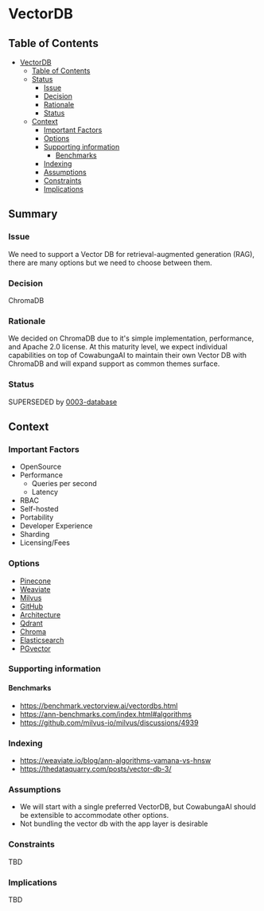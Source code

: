 # VectorDB

## Table of Contents

- [VectorDB](#vectordb)
  - [Table of Contents](#table-of-contents)
  - [Status](#status)
    - [Issue](#issue)
    - [Decision](#decision)
    - [Rationale](#rationale)
    - [Status](#status)
  - [Context](#context)
    - [Important Factors](#important-factors)
    - [Options](#options)
    - [Supporting information](#supporting-information)
      - [Benchmarks](#benchmarks)
    - [Indexing](#indexing)
    - [Assumptions](#assumptions)
    - [Constraints](#constraints)
    - [Implications](#implications)

## Summary

### Issue

We need to support a Vector DB for retrieval-augmented generation (RAG), there are many options but we need to choose between them.

### Decision

ChromaDB

### Rationale

We decided on ChromaDB due to it's simple implementation, performance, and Apache 2.0 license. At this maturity level, we expect individual capabilities on top of CowabungaAI to maintain their own Vector DB with ChromaDB and will expand support as common themes surface.

### Status

SUPERSEDED by [0003-database](0003-database.md)

## Context

### Important Factors

- OpenSource
- Performance
  - Queries per second
  - Latency
- RBAC
- Self-hosted
- Portability
- Developer Experience
- Sharding
- Licensing/Fees

### Options

- [Pinecone](https://www.pinecone.io/)
- [Weaviate](https://weaviate.io/)
- [Milvus](https://milvus.io/)
- [GitHub](https://github.com/milvus-io/milvus)
- [Architecture](https://milvus.io/docs/architecture_overview.md)
- [Qdrant](https://qdrant.tech/)
- [Chroma](https://www.trychroma.com/)
- [Elasticsearch](https://www.elastic.co/elasticsearch/)
- [PGvector](https://github.com/pgvector/pgvector)

### Supporting information

#### Benchmarks

- https://benchmark.vectorview.ai/vectordbs.html
- https://ann-benchmarks.com/index.html#algorithms
- https://github.com/milvus-io/milvus/discussions/4939

### Indexing

- https://weaviate.io/blog/ann-algorithms-vamana-vs-hnsw
- https://thedataquarry.com/posts/vector-db-3/

### Assumptions

- We will start with a single preferred VectorDB, but CowabungaAI should be extensible to accommodate other options.
- Not bundling the vector db with the app layer is desirable

### Constraints

TBD

### Implications

TBD
